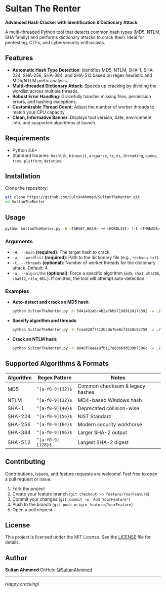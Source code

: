 # Sultan The Renter

**Advanced Hash Cracker with Identification & Dictionary Attack**

A multi-threaded Python tool that detects common hash types (MD5, NTLM, SHA family) and performs dictionary attacks to crack them. Ideal for pentesting, CTFs, and cybersecurity enthusiasts.

## Features

* **Automatic Hash Type Detection**: Identifies MD5, NTLM, SHA-1, SHA-224, SHA-256, SHA-384, and SHA-512 based on regex heuristic and MD5/NTLM prefix analysis.
* **Multi-threaded Dictionary Attack**: Speeds up cracking by dividing the wordlist across multiple threads.
* **Robust Error Handling**: Gracefully handles missing files, permission errors, and hashing exceptions.
* **Customizable Thread Count**: Adjust the number of worker threads to match your CPU capacity.
* **Clean, Informative Banner**: Displays tool version, date, environment info, and supported algorithms at launch.

## Requirements

* Python 3.6+
* Standard libraries: `hashlib`, `binascii`, `argparse`, `re`, `os`, `threading`, `queue`, `time`, `platform`, `datetime`

## Installation

Clone the repository:

   ```bash
   git clone https://github.com/SultanAhmmed/SultanTheRenter.git
   cd SultanTheRenter
   ```
## Usage

```bash
python SultanTheRenter.py -H <TARGET_HASH> -w <WORDLIST> [-t <THREADS>] [-a <ALGORITHM>]
```

### Arguments

* `-H, --hash` **(required)**: The target hash to crack.
* `-w, --wordlist` **(required)**: Path to the dictionary file (e.g., `rockyou.txt`).
* `-t, --threads` **(optional)**: Number of worker threads for the dictionary attack. Default: 4.
* `-a, --algorithm` **(optional)**: Force a specific algorithm (`md5`, `sha1`, `sha256`, `sha512`, `ntlm`, etc.). If omitted, the tool will attempt auto-detection.

### Examples

* **Auto-detect and crack an MD5 hash**:

  ```bash
  python SultanTheRenter.py -H 5d41402abc4b2a76b9719d911017c592 -w ./wordlists/rockyou.txt
  ```

* **Specify algorithm and threads**:

  ```bash
  python SultanTheRenter.py -H fcea920f7412b5da7be0cf42b8c93759 -w ./wordlists/rockyou.txt -a md5 -t 8
  ```

* **Crack an NTLM hash**:

  ```bash
  python SultanTheRenter.py -H 8846f7eaee8fb117ad06bdd830b7586c -w ./wordlists/rockyou.txt -a ntlm
  ```

## Supported Algorithms & Formats

| Algorithm | Regex Pattern     | Notes                           |
| --------- | ----------------- | ------------------------------- |
| MD5       | `^[a-f0-9]{32}$`  | Common checksum & legacy hashes |
| NTLM      | `^[a-f0-9]{32}$`  | MD4-based Windows hash          |
| SHA-1     | `^[a-f0-9]{40}$`  | Deprecated collision-wise       |
| SHA-224   | `^[a-f0-9]{56}$`  | NIST Standard                   |
| SHA-256   | `^[a-f0-9]{64}$`  | Modern security workhorse       |
| SHA-384   | `^[a-f0-9]{96}$`  | Larger SHA-2 output             |
| SHA-512   | `^[a-f0-9]{128}$` | Largest SHA-2 digest            |

## Contributing

Contributions, issues, and feature requests are welcome! Feel free to open a pull request or issue.

1. Fork the project
2. Create your feature branch (`git checkout -b feature/YourFeature`)
3. Commit your changes (`git commit -m 'Add YourFeature'`)
4. Push to the branch (`git push origin feature/YourFeature`)
5. Open a pull request

## License

This project is licensed under the MIT License. See the [LICENSE](LICENSE) file for details.

## Author

**Sultan Ahmmed**
GitHub: [@SultanAhmmed](https://github.com/SultanAhmmed)

---

*Happy cracking!*
